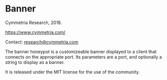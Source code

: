 # Banner

Cymmetria Research, 2018.

https://www.cymmetria.com/

Contact: research@cymmetria.com

The banner honeypot is a customizeable banner displayed to a client that connects on the appropriate port.
Its parameters are a port, and optionally a string to display as a banner.

It is released under the MIT license for the use of the community.